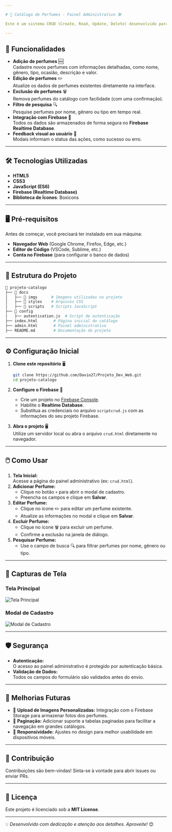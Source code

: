 ```yaml
---

# 🧴 Catálogo de Perfumes - Painel Administrativo 🛠️

Este é um sistema CRUD (Create, Read, Update, Delete) desenvolvido para gerenciar o **Catálogo de Perfumes Gio Fragrâncias**. A aplicação permite adicionar, editar, excluir e pesquisar perfumes, além de salvar todos os dados no **Firebase Realtime Database**.

---
```


## 🚀 **Funcionalidades**
- **Adição de perfumes** 🆕  
  Cadastre novos perfumes com informações detalhadas, como nome, gênero, tipo, ocasião, descrição e valor.
- **Edição de perfumes** ✏️  
  Atualize os dados de perfumes existentes diretamente na interface.
- **Exclusão de perfumes** 🗑️  
  Remova perfumes do catálogo com facilidade (com uma confirmação).
- **Filtro de pesquisa** 🔍  
  Pesquise perfumes por nome, gênero ou tipo em tempo real.
- **Integração com Firebase** 🔗  
  Todos os dados são armazenados de forma segura no **Firebase Realtime Database**.
- **Feedback visual ao usuário** 🎨  
  Modais informam o status das ações, como sucesso ou erro.

---

## 🛠️ **Tecnologias Utilizadas**
- **HTML5**  
- **CSS3**  
- **JavaScript (ES6)**  
- **Firebase (Realtime Database)**  
- **Biblioteca de Ícones**: Boxicons  

---

## 🖥️ **Pré-requisitos**
Antes de começar, você precisará ter instalado em sua máquina:
- **Navegador Web** (Google Chrome, Firefox, Edge, etc.)
- **Editor de Código** (VSCode, Sublime, etc.)
- **Conta no Firebase** (para configurar o banco de dados)

---

## 📂 **Estrutura do Projeto**
```bash
📁 projeto-catalogo
├── 📁 docs
│   ├── 📁 imgs      # Imagens utilizadas no projeto
│   ├── 📁 styles    # Arquivos CSS
│   ├── 📁 scripts   # Scripts JavaScript
├── 📁 config
│   ├── autentication.js  # Script de autenticação
├── index.html       # Página inicial do catálogo
├── admin.html       # Painel administrativo
├── README.md        # Documentação do projeto
```

---

## ⚙️ **Configuração Inicial**

1. **Clone este repositório** 🖥️  
   ```bash
   git clone https://github.com/Davio27/Projeto_Dev_Web.git
   cd projeto-catalogo
   ```

2. **Configure o Firebase** 🔧  
   - Crie um projeto no [Firebase Console](https://console.firebase.google.com/).  
   - Habilite o **Realtime Database**.  
   - Substitua as credenciais no arquivo `scriptcrud.js` com as informações do seu projeto Firebase.

3. **Abra o projeto** 🖥️  
   Utilize um servidor local ou abra o arquivo `crud.html` diretamente no navegador.

---

## 🖱️ **Como Usar**
1. **Tela Inicial:**  
   Acesse a página do painel administrativo (ex: `crud.html`).
2. **Adicionar Perfume:**  
   - Clique no botão `+` para abrir o modal de cadastro.  
   - Preencha os campos e clique em **Salvar**.  
3. **Editar Perfume:**  
   - Clique no ícone ✏️ para editar um perfume existente.  
   - Atualize as informações no modal e clique em **Salvar**.  
4. **Excluir Perfume:**  
   - Clique no ícone 🗑️ para excluir um perfume.  
   - Confirme a exclusão na janela de diálogo.  
5. **Pesquisar Perfume:**  
   - Use o campo de busca 🔍 para filtrar perfumes por nome, gênero ou tipo.

---

## 🎨 **Capturas de Tela**
### Tela Principal  
![Tela Principal]()  

### Modal de Cadastro  
![Modal de Cadastro]()

---

## 🛡️ **Segurança**
- **Autenticação:**  
  O acesso ao painel administrativo é protegido por autenticação básica.  
- **Validação de Dados:**  
  Todos os campos do formulário são validados antes do envio.

---

## 🚧 **Melhorias Futuras**
- 📸 **Upload de Imagens Personalizadas:** Integração com o Firebase Storage para armazenar fotos dos perfumes.  
- 📄 **Paginação:** Adicionar suporte a tabelas paginadas para facilitar a navegação em grandes catálogos.  
- 📱 **Responsividade:** Ajustes no design para melhor usabilidade em dispositivos móveis.

---

## 🤝 **Contribuição**
Contribuições são bem-vindas! Sinta-se à vontade para abrir issues ou enviar PRs.  

---

## 📝 **Licença**
Este projeto é licenciado sob a **MIT License**.  

---

💡 *Desenvolvido com dedicação e atenção aos detalhes. Aproveite!* 😊
